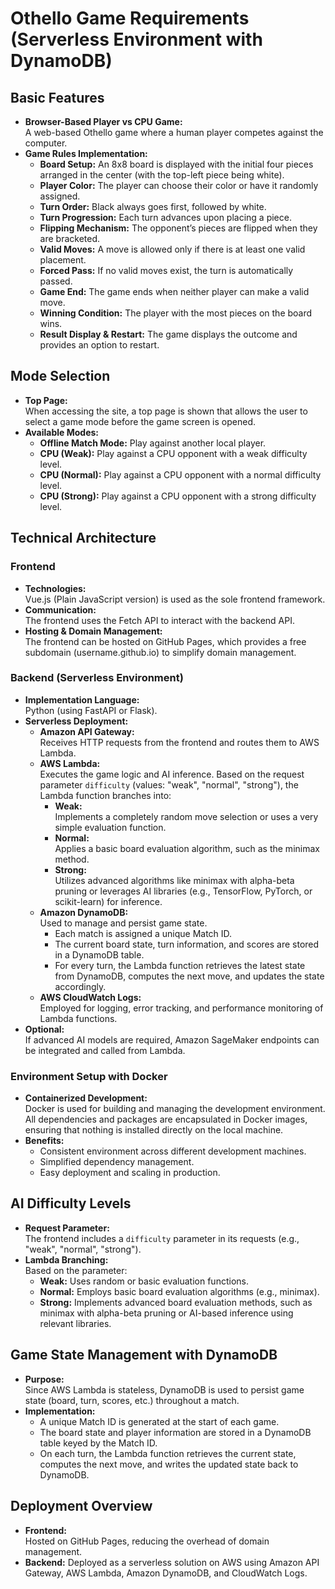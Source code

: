 # Othello Game Requirements (Serverless Environment with DynamoDB)

## Basic Features
- **Browser-Based Player vs CPU Game:**  
  A web-based Othello game where a human player competes against the computer.
- **Game Rules Implementation:**
  - **Board Setup:** An 8x8 board is displayed with the initial four pieces arranged in the center (with the top-left piece being white).
  - **Player Color:** The player can choose their color or have it randomly assigned.
  - **Turn Order:** Black always goes first, followed by white.
  - **Turn Progression:** Each turn advances upon placing a piece.
  - **Flipping Mechanism:** The opponent’s pieces are flipped when they are bracketed.
  - **Valid Moves:** A move is allowed only if there is at least one valid placement.
  - **Forced Pass:** If no valid moves exist, the turn is automatically passed.
  - **Game End:** The game ends when neither player can make a valid move.
  - **Winning Condition:** The player with the most pieces on the board wins.
  - **Result Display & Restart:** The game displays the outcome and provides an option to restart.

## Mode Selection
- **Top Page:**  
  When accessing the site, a top page is shown that allows the user to select a game mode before the game screen is opened.
- **Available Modes:**
  - **Offline Match Mode:** Play against another local player.
  - **CPU (Weak):** Play against a CPU opponent with a weak difficulty level.
  - **CPU (Normal):** Play against a CPU opponent with a normal difficulty level.
  - **CPU (Strong):** Play against a CPU opponent with a strong difficulty level.

## Technical Architecture

### Frontend
- **Technologies:**  
  Vue.js (Plain JavaScript version) is used as the sole frontend framework.
- **Communication:**  
  The frontend uses the Fetch API to interact with the backend API.
- **Hosting & Domain Management:**  
  The frontend can be hosted on GitHub Pages, which provides a free subdomain (username.github.io) to simplify domain management.

### Backend (Serverless Environment)
- **Implementation Language:**  
  Python (using FastAPI or Flask).
- **Serverless Deployment:**
  - **Amazon API Gateway:**  
    Receives HTTP requests from the frontend and routes them to AWS Lambda.
  - **AWS Lambda:**  
    Executes the game logic and AI inference. Based on the request parameter `difficulty` (values: "weak", "normal", "strong"), the Lambda function branches into:
    - **Weak:**  
      Implements a completely random move selection or uses a very simple evaluation function.
    - **Normal:**  
      Applies a basic board evaluation algorithm, such as the minimax method.
    - **Strong:**  
      Utilizes advanced algorithms like minimax with alpha-beta pruning or leverages AI libraries (e.g., TensorFlow, PyTorch, or scikit-learn) for inference.
  - **Amazon DynamoDB:**  
    Used to manage and persist game state.
    - Each match is assigned a unique Match ID.
    - The current board state, turn information, and scores are stored in a DynamoDB table.
    - For every turn, the Lambda function retrieves the latest state from DynamoDB, computes the next move, and updates the state accordingly.
  - **AWS CloudWatch Logs:**  
    Employed for logging, error tracking, and performance monitoring of Lambda functions.
- **Optional:**  
  If advanced AI models are required, Amazon SageMaker endpoints can be integrated and called from Lambda.

### Environment Setup with Docker
- **Containerized Development:**  
  Docker is used for building and managing the development environment.  
  All dependencies and packages are encapsulated in Docker images, ensuring that nothing is installed directly on the local machine.
- **Benefits:**  
  - Consistent environment across different development machines.
  - Simplified dependency management.
  - Easy deployment and scaling in production.

## AI Difficulty Levels
- **Request Parameter:**  
  The frontend includes a `difficulty` parameter in its requests (e.g., "weak", "normal", "strong").
- **Lambda Branching:**  
  Based on the parameter:
  - **Weak:** Uses random or basic evaluation functions.
  - **Normal:** Employs basic board evaluation algorithms (e.g., minimax).
  - **Strong:** Implements advanced board evaluation methods, such as minimax with alpha-beta pruning or AI-based inference using relevant libraries.

## Game State Management with DynamoDB
- **Purpose:**  
  Since AWS Lambda is stateless, DynamoDB is used to persist game state (board, turn, scores, etc.) throughout a match.
- **Implementation:**
  - A unique Match ID is generated at the start of each game.
  - The board state and player information are stored in a DynamoDB table keyed by the Match ID.
  - On each turn, the Lambda function retrieves the current state, computes the next move, and writes the updated state back to DynamoDB.

## Deployment Overview
- **Frontend:**  
  Hosted on GitHub Pages, reducing the overhead of domain management.
- **Backend:**
  Deployed as a serverless solution on AWS using Amazon API Gateway, AWS Lambda, Amazon DynamoDB, and CloudWatch Logs.


